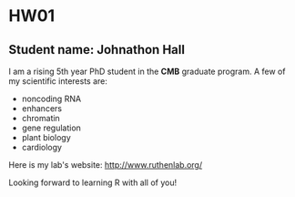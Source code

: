 # HW01
## Student name: Johnathon Hall
I am a rising 5th year PhD student in the **CMB** graduate program.
A few of my scientific interests are:

* noncoding RNA
* enhancers
* chromatin
* gene regulation
* plant biology
* cardiology


Here is my lab's website:
http://www.ruthenlab.org/

Looking forward to learning R with all of you!